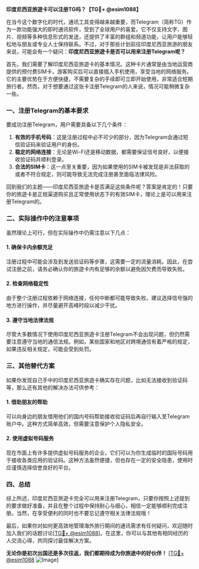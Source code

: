**印度尼西亚旅遊卡可以注册TG吗？【TG💪+ @esim1088】**

在当今这个数字化的时代，通讯工具变得越来越重要，而Telegram（简称TG）作为一款功能强大的即时通讯软件，受到了全球用户的喜爱。它不仅支持文字、图片、视频等多种信息形式的发送，还提供了丰富的群组和频道功能，让用户能够轻松地与朋友或专业人士保持联系。不过，对于那些计划前往印度尼西亚旅游的朋友来说，可能会有一个疑问：**印度尼西亚旅遊卡是否可以用来注册Telegram呢？**

首先，我们需要了解印度尼西亚旅遊卡的基本情况。这种卡片通常是由当地运营商提供的预付费SIM卡，游客购买后可以直接插入手机使用，享受当地的网络服务。它的主要优势在于方便快捷，不需要复杂的手续即可立即开始使用，非常适合短期旅行者。然而，对于想要通过这张卡注册Telegram的人来说，情况可能稍微复杂一些。

### **一、注册Telegram的基本要求**

要成功注册Telegram，用户需要具备以下几个条件：
1. **有效的手机号码**：这是注册过程中必不可少的部分，因为Telegram会通过短信验证码来验证用户的身份。
2. **稳定的网络连接**：无论是Wi-Fi还是移动数据，都需要保证信号良好，以便接收验证码并顺利登录。
3. **合法的SIM卡**：这一点至关重要，因为如果使用的SIM卡被发现是非法获取的或者不符合规定，则可能导致无法完成注册甚至面临法律风险。

回到我们的主题——印度尼西亚旅遊卡是否满足这些条件呢？答案是肯定的！只要你的旅遊卡是正规渠道购买且正常使用状态下的有效SIM卡，理论上是可以用来注册Telegram的。

### **二、实际操作中的注意事项**

虽然理论上可行，但在实际操作中仍需注意以下几点：

#### **1. 确保卡内余额充足**
注册过程中可能会涉及到发送验证码等步骤，这需要一定的流量消耗。因此，在尝试注册之前，请务必确认你的旅遊卡内有足够的余额以避免因欠费而导致失败。

#### **2. 检查网络稳定性**
由于整个注册过程依赖于网络连接，任何中断都可能导致失败。建议选择信号强的地方进行操作，并尽量避开高峰时段以减少干扰。

#### **3. 遵守当地法律法规**
尽管大多数情况下使用印度尼西亚旅遊卡注册Telegram不会出现问题，但仍然需要注意遵守当地的通信法规。例如，某些国家和地区对跨境通信有着严格的规定，如果违反相关规定，可能会受到处罚。

### **三、其他替代方案**

如果你发现自己手中的印度尼西亚旅遊卡确实存在问题，比如无法接收到验证码等，那么还有其他的解决办法可供参考：

#### **1. 借助朋友的帮助**
可以向身边的朋友借用他们的国内号码帮助接收验证码后再自行输入至Telegram账户中。这种方式简单高效，但需要注意保护个人隐私安全。

#### **2. 使用虚拟号码服务**
现在市面上有许多提供虚拟号码服务的企业，它们可以为你生成临时的国际号码用于接收各类应用的验证码。这种方法虽然便捷，但也存在一定的安全隐患，使用时应谨慎选择信誉良好的平台。

### **四、总结**

综上所述，印度尼西亚旅遊卡完全可以用来注册Telegram，只要你按照上述提到的要求做好准备，并且在整个过程中保持耐心与细心，相信一定能够顺利完成注册。当然，在享受便利的同时也不要忘记遵守相关法律法规哦！

最后，如果你对如何更高效地管理海外旅行期间的通讯需求有任何疑问，欢迎随时加入我们的话题讨论[[TG💪+ @esim1088](https://t.me/s/esim1088)]。在这里，你可以与其他有相同经历的人交流心得，共同探讨最佳解决方案。

**无论你是初次出国还是多次往返，我们都期待成为你旅途中的好伙伴！** [[TG💪+ @esim1088](https://t.me/s/esim1088) ![Image](https://i.postimg.cc/4NQfJmqS/Snipaste-2025-05-13-00-14-12.png)]